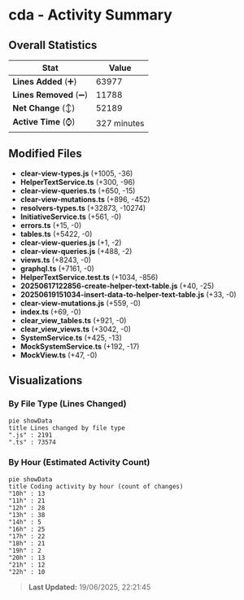 # cda - Activity Summary 

## Overall Statistics

| Stat                   | Value                                                             |
| ---------------------- | ----------------------------------------------------------------- |
| **Lines Added** (➕)   | 63977                                          |
| **Lines Removed** (➖) | 11788                                        |
| **Net Change** (↕)    | 52189                |
| **Active Time** (⌚)   | 327 minutes |


## Modified Files
- **clear-view-types.js** (+1005, -36)
- **HelperTextService.ts** (+300, -96)
- **clear-view-queries.ts** (+650, -15)
- **clear-view-mutations.ts** (+896, -452)
- **resolvers-types.ts** (+32873, -10274)
- **InitiativeService.ts** (+561, -0)
- **errors.ts** (+15, -0)
- **tables.ts** (+5422, -0)
- **clear-view-queries.js** (+1, -2)
- **clear-view-queries.js** (+488, -2)
- **views.ts** (+8243, -0)
- **graphql.ts** (+7161, -0)
- **HelperTextService.test.ts** (+1034, -856)
- **20250617122856-create-helper-text-table.js** (+40, -25)
- **20250619151034-insert-data-to-helper-text-table.js** (+33, -0)
- **clear-view-mutations.js** (+559, -0)
- **index.ts** (+69, -0)
- **clear_view_tables.ts** (+921, -0)
- **clear_view_views.ts** (+3042, -0)
- **SystemService.ts** (+425, -13)
- **MockSystemService.ts** (+192, -17)
- **MockView.ts** (+47, -0)

## Visualizations

### By File Type (Lines Changed)

```mermaid
pie showData
title Lines changed by file type
".js" : 2191
".ts" : 73574
```

### By Hour (Estimated Activity Count)

```mermaid
pie showData
title Coding activity by hour (count of changes)
"10h" : 13
"11h" : 21
"12h" : 28
"13h" : 38
"14h" : 5
"16h" : 25
"17h" : 22
"18h" : 21
"19h" : 2
"20h" : 13
"21h" : 12
"22h" : 10
```


> **Last Updated:** 19/06/2025, 22:21:45